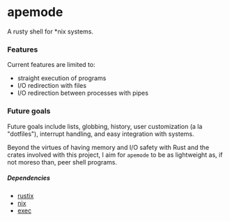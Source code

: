 # apemode
A rusty shell for *nix systems.

### Features

Current features are limited to:
- straight execution of programs
- I/O redirection with files
- I/O redirection between processes with pipes

### Future goals

Future goals include
lists, globbing, history,
user customization (a la "dotfiles"),
interrupt handling,
and easy integration with systems.

Beyond the virtues of having memory and I/O safety
with Rust and the crates involved with this project,
I aim for `apemode` to be as lightweight as, if not moreso than,
peer shell programs.

##### Dependencies

- [rustix](https://crates.io/crates/rustix)
- [nix](https://docs.rs/nix/latest/nix/)
- [exec](https://docs.rs/exec/latest/exec/)
